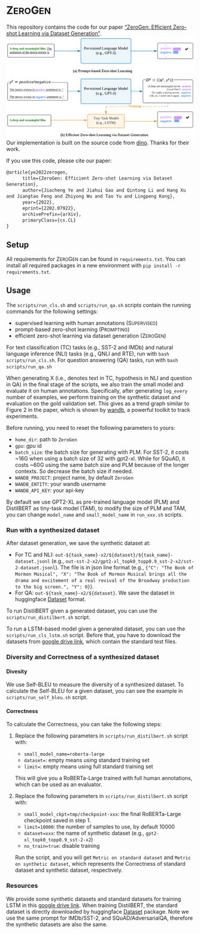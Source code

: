 # Z<small>ERO</small>G<small>EN</small>
This repository contains the code for our paper [“ZeroGen: Efficient Zero-shot Learning via Dataset Generation”](https://arxiv.org/abs/2202.07922).
![](img/framework.png)
Our implementation is built on the source code from [dino](https://github.com/timoschick/dino). Thanks for their work.

If you use this code, please cite our paper:

```
@article{ye2022zerogen,
      title={ZeroGen: Efficient Zero-shot Learning via Dataset Generation}, 
      author={Jiacheng Ye and Jiahui Gao and Qintong Li and Hang Xu and Jiangtao Feng and Zhiyong Wu and Tao Yu and Lingpeng Kong},
      year={2022},
      eprint={2202.07922},
      archivePrefix={arXiv},
      primaryClass={cs.CL}
}
```

## Setup
All requirements for Z<small>ERO</small>G<small>EN</small> can be found in ``requirements.txt``. 
You can install all required packages in a new environment with ``pip install -r requirements.txt``.

## Usage
The `scripts/run_cls.sh` and `scripts/run_qa.sh` scripts contain the running commands for the following settings:
- supervised learning with human annotations (S<small>UPERVISED</small>)
- prompt-based zero-shot learning (P<small>ROMPTING</small>)
- efficient zero-shot learning via dataset generation (Z<small>ERO</small>G<small>EN</small>)

For text classification (TC) tasks (e.g., SST-2 and IMDb) and natural language inference (NLI) tasks (e.g., QNLI and RTE), run with `bash scripts/run_cls.sh`.
For question answering (QA) tasks, run with `bash scripts/run_qa.sh`

When generating X (i.e., denotes text in TC, hypothesis in NLI and question in QA) in the final stage of the scripts, we also train the small model and evaluate it on human annotations. 
Specifically, after generating `log_every` number of examples,  we perform training on the synthetic dataset and evaluation on the gold validation set. 
This gives as a trend graph similar to Figure 2 in the paper, which is shown by [wandb](https://wandb.ai/site), a powerful toolkit to track experiments.
 
Before running, you need to reset the following parameters to yours:
- `home_dir`: path to `ZeroGen`
- `gpu`: gpu id
- `batch_size`: the batch size for generating with PLM. For SST-2, it costs ~16G when using a batch size of 32 with gpt2-xl. While for SQuAD, it costs ~60G using the same batch size and PLM because of the longer contexts. So decrease the batch size if needed. 
- `WANDB_PROJECT`: project name, by default `ZeroGen`
- `WANDB_ENTITY`: your wandb username
- `WANDB_API_KEY`: your api-key

By default we use GPT2-XL as pre-trained language model (PLM) and DistilBERT as tiny-task model (TAM), 
to modify the size of PLM and TAM, you can change `model_name` and `small_model_name` in `run_xxx.sh` scripts.

### Run with a synthesized dataset
After dataset generation, we save the synthetic dataset at:
- For TC and NLI: `out-${task_name}-x2/${dataset}/${task_name}-dataset.jsonl` (e.g., `out-sst-2-x2/gpt2-xl_topk0_topp0.9_sst-2-x2/sst-2-dataset.jsonl`). The file is in json line format (e.g., `{"C": "The Book of Mormon Musical", "X": "The Book of Mormon Musical brings all the drama and excitement of a real revival of the Broadway production to the big screen.", "Y": 0}`).
- For QA: `out-${task_name}-x2/${dataset}`. We save the dataset in huggingface [Dataset](https://huggingface.co/docs/datasets/index.html) format. 

To run DistilBERT given a generated dataset, you can use the `scripts/run_distilbert.sh` script. 

To run a LSTM-based model given a generated dataset, you can use the `scripts/run_cls_lstm.sh` script. 
Before that, you have to download the datasets from [google drive link](https://drive.google.com/file/d/11Iz3sXU6JMHIk2li95s7gHM1f7mb__Kl/view?usp=sharing), which contain the standard test files.

### Diversity and Correctness of a synthesized dataset
#### Divesity
We use Self-BLEU to measure the diversity of a synthesized dataset. To calculate the Self-BLEU for a given dataset, you can see the example in `scripts/run_self_bleu.sh` script.

#### Correctness
To calculate the Correctness, you can take the following steps:
1. Replace the following parameters in `scripts/run_distilbert.sh` script with:
    - `small_model_name=roberta-large`
    - `dataset=`: empty means using standard training set
    - `limit=`: empty means using full standard training set
    
    This will give you a RoBERTa-Large trained with full human annotations, which can be used as an evaluator. 
2.  Replace the following parameters in `scripts/run_distilbert.sh` script with:
    - `small_model_ckpt=tmp/checkpoint-xxx`: the final RoBERTa-Large checkpoint saved in step 1.
    - `limit=10000`: the number of samples to use, by default 10000
    - `dataset=xxx`: the name of synthetic dataset (e.g., `gpt2-xl_topk0_topp0.9_sst-2-x2`)
    - `no_train=true`: disable training
    
    Run the script, and you will get `Metric on standard dataset` and `Metric on synthetic dataset`, which represents the Correctness of standard dataset and synthetic dataset, respectively.  
    
### Resources
We provide some synthetic datasets and standard datasets for training LSTM in this [google drive link](https://drive.google.com/file/d/11Iz3sXU6JMHIk2li95s7gHM1f7mb__Kl/view?usp=sharing). 
When training DistilBERT, the standard dataset is directly downloaded by huggingface [Dataset](https://huggingface.co/docs/datasets/index.html) package.
Note we use the same prompt for IMDb/SST-2, and SQuAD/AdversarialQA, therefore the synthetic datasets are also the same.

